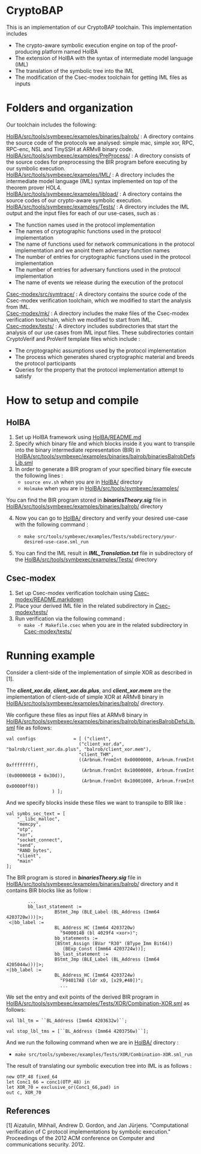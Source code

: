 # CryptoBAP

This is an implementation of our CryptoBAP toolchain.
This implementation includes 
- The crypto-aware symbolic execution engine on top of the proof-producing platform named HolBA
- The extension of HolBA with the syntax of intermediate model language (IML)
- The translation of the symbolic tree into the IML
- The modification of the Csec-modex toolchain for getting IML files as inputs


Folders and organization
========================

Our toolchain includes the following:

[HolBA/src/tools/symbexec/examples/binaries/balrob/](https://github.com/FaezehNasrabadi/CryptoBAP/tree/main/HolBA/src/tools/symbexec/examples/binaries/balrob) : A directory contains the source code of the protocols we analysed: simple mac, simple xor, RPC, RPC-enc, NSL and TinySSH at ARMv8 binary code.<br/>
[HolBA/src/tools/symbexec/examples/PreProcess/](https://github.com/FaezehNasrabadi/CryptoBAP/tree/main/HolBA/src/tools/symbexec/examples/PreProcess) : A directory consists of the source codes for preprocessing the BIR program before executing by our symbolic execution.<br/>
[HolBA/src/tools/symbexec/examples/IML/](https://github.com/FaezehNasrabadi/CryptoBAP/tree/main/HolBA/src/tools/symbexec/examples/IML) : A directory includes the intermediate model language (IML) syntax implemented on top of the theorem prover HOL4.<br/>
[HolBA/src/tools/symbexec/examples/libload/](https://github.com/FaezehNasrabadi/CryptoBAP/tree/main/HolBA/src/tools/symbexec/examples/libload) : A directory contains the source codes of our crypto-aware symbolic execution.<br/>
[HolBA/src/tools/symbexec/examples/Tests/](https://github.com/FaezehNasrabadi/CryptoBAP/tree/main/HolBA/src/tools/symbexec/examples/Tests) : A directory includes the IML output and the input files for each of our use-cases, such as :<br/>
- The function names used in the protocol implementation<br/> 
- The names of cryptographic functions used in the protocol implementation<br/> 
- The name of functions used for network communications in the protocol implementation and we anoint them adversary function names<br/>
- The number of entries for cryptographic functions used in the protocol implementation<br/>
- The number of entries for adversary functions used in the protocol implementation<br/>
- The name of events we release during the execution of the protocol<br/>

[Csec-modex/src/symtrace/](https://github.com/FaezehNasrabadi/CryptoBAP/tree/main/Csec-modex/src/symtrace) :  A directory contains the source code of the Csec-modex verification toolchain, which we modified to start the analysis from IML.<br/>
[Csec-modex/mk/](https://github.com/FaezehNasrabadi/CryptoBAP/tree/main/Csec-modex/mk) :   A directory includes the make files of the Csec-modex verification toolchain, which we modified to start from IML.<br/>
[Csec-modex/tests/](https://github.com/FaezehNasrabadi/CryptoBAP/tree/main/Csec-modex/tests) : A directory includes subdirectories that start the analysis of our use cases from IML input files. These subdirectories contain CryptoVerif and ProVerif template files which include :<br/>
- The cryptographic assumptions used by the protocol implementation<br/>
- The process which generates shared cryptographic material and breeds the protocol participants<br/>
- Queries for the property that the protocol implementation attempt to satisfy<br/>

How to setup and compile
========================
## HolBA
1) Set up HolBA framework using [HolBA/README.md](https://github.com/FaezehNasrabadi/CryptoBAP/blob/main/HolBA/README.md)
2) Specify which binary file and which blocks inside it you want to transpile into the binary intermediate representation (BIR) in [HolBA/src/tools/symbexec/examples/binaries/balrob/binariesBalrobDefsLib.sml](https://github.com/FaezehNasrabadi/CryptoBAP/blob/main/HolBA/src/tools/symbexec/examples/binaries/balrob/binariesBalrobDefsLib.sml)
3) In order to generate a BIR program of your specified binary file execute the following lines :
	- `source env.sh` when you are in [HolBA/](https://github.com/FaezehNasrabadi/CryptoBAP/tree/main/HolBA) directory
	- `Holmake` when you are in [HolBA/src/tools/symbexec/examples/](https://github.com/FaezehNasrabadi/CryptoBAP/tree/main/HolBA/src/tools/symbexec/examples)

You can find the BIR program stored in ***binariesTheory.sig*** file in [HolBA/src/tools/symbexec/examples/binaries/balrob/](https://github.com/FaezehNasrabadi/CryptoBAP/tree/main/HolBA/src/tools/symbexec/examples/binaries/balrob) directory

4) Now you can go to [HolBA/](https://github.com/FaezehNasrabadi/CryptoBAP/tree/main/HolBA) directory and verify your desired use-case with the following command :
	- `make src/tools/symbexec/examples/Tests/subdirectory/your-desired-use-case.sml_run`

5) You can find the IML result in ***IML_Translation.txt*** file in subdirectory of the [HolBA/src/tools/symbexec/examples/Tests/](https://github.com/FaezehNasrabadi/CryptoBAP/tree/main/HolBA/src/tools/symbexec/examples/Tests) directory<br/>


## Csec-modex
1) Set up Csec-modex verification toolchain using [Csec-modex/README.markdown](https://github.com/FaezehNasrabadi/CryptoBAP/blob/main/Csec-modex/README.markdown)
2) Place your derived IML file in the related subdirectory in [Csec-modex/tests/](https://github.com/FaezehNasrabadi/CryptoBAP/tree/main/Csec-modex/tests)
3) Run verification via the following command : 
	- `make -f Makefile.csec` when you are in the related subdirectory in [Csec-modex/tests/](https://github.com/FaezehNasrabadi/CryptoBAP/tree/main/Csec-modex/tests)

Running example
==============
Consider a client-side of the implementation of simple XOR as described in [1].<br/>

The ***client_xor.da***, ***client_xor.da.plus***, and ***client_xor.mem*** are the implementation of client-side of simple XOR at ARMv8 binary in [HolBA/src/tools/symbexec/examples/binaries/balrob/](https://github.com/FaezehNasrabadi/CryptoBAP/tree/main/HolBA/src/tools/symbexec/examples/binaries/balrob) directory.<br/>

We configure these files as input files at ARMv8 binary in [HolBA/src/tools/symbexec/examples/binaries/balrob/binariesBalrobDefsLib.sml](https://github.com/FaezehNasrabadi/CryptoBAP/blob/main/HolBA/src/tools/symbexec/examples/binaries/balrob/binariesBalrobDefsLib.sml) file as follows:<br/>

```
val configs              = [ ("client", 
                           ("client_xor.da", "balrob/client_xor.da.plus", "balrob/client_xor.mem"),
                           "client_THM",
                           ((Arbnum.fromInt 0x00000000, Arbnum.fromInt 0xffffffff),
                            (Arbnum.fromInt 0x10000000, Arbnum.fromInt (0x00000018 + 0x30d)),
                            (Arbnum.fromInt 0x10001000, Arbnum.fromInt 0x00000ff0))
			     ) ];
```

And we specify blocks inside these files we want to transpile to BIR like :

```
val symbs_sec_text = [
    "__libc_malloc",
    "memcpy",
    "otp",
    "xor",
    "socket_connect",
    "send",
    "RAND_bytes",
    "client",
    "main"
];
```

The BIR program is stored in ***binariesTheory.sig*** file in [HolBA/src/tools/symbexec/examples/binaries/balrob/](https://github.com/FaezehNasrabadi/CryptoBAP/tree/main/HolBA/src/tools/symbexec/examples/binaries/balrob) directory and it contains BIR blocks like as follow : 

```
		...
		bb_last_statement :=
                  BStmt_Jmp (BLE_Label (BL_Address (Imm64 4203720w)))|>;
 <|bb_label :=
                  BL_Address_HC (Imm64 4203720w)
                    "9400014B (bl 4029f4 <xor>)";
                  bb_statements :=
                  [BStmt_Assign (BVar "R30" (BType_Imm Bit64))
                     (BExp_Const (Imm64 4203724w))];
                  bb_last_statement :=
                  BStmt_Jmp (BLE_Label (BL_Address (Imm64 4205044w)))|>;
<|bb_label :=
                  BL_Address_HC (Imm64 4203724w)
                    "F94017A0 (ldr x0, [x29,#40])";
                    ...
```                  

We set the entry and exit points of the derived BIR program in [HolBA/src/tools/symbexec/examples/Tests/XOR/Combination-XOR.sml](https://github.com/FaezehNasrabadi/CryptoBAP/blob/main/HolBA/src/tools/symbexec/examples/Tests/XOR/Combination-XOR.sml) as follows:

```
val lbl_tm = ``BL_Address (Imm64 4203632w)``;

val stop_lbl_tms = [``BL_Address (Imm64 4203756w)``];
```

And we run the following command when we are in [HolBA/](https://github.com/FaezehNasrabadi/CryptoBAP/tree/main/HolBA) directory :
- `make src/tools/symbexec/examples/Tests/XOR/Combination-XOR.sml_run`

The result of translating our symbolic execution tree into IML is as follows :

```
new OTP_48 fixed_64 
let Conc1_66 = conc1(OTP_48) in
let XOR_70 = exclusive_or(Conc1_66,pad) in
out c, XOR_70 
```


## References
<a id="1">[1]</a> 
Aizatulin, Mihhail, Andrew D. Gordon, and Jan Jürjens. "Computational verification of C protocol implementations by symbolic execution." Proceedings of the 2012 ACM conference on Computer and communications security. 2012.